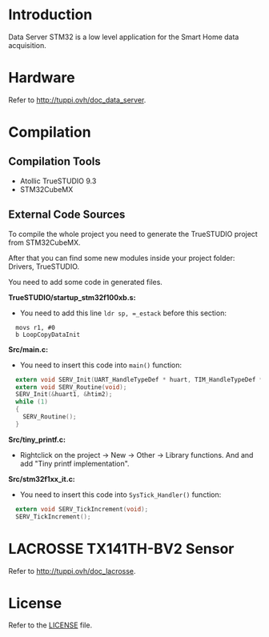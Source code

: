 # Introduction

Data Server STM32 is a low level application for the Smart Home data acquisition.


# Hardware

Refer to http://tuppi.ovh/doc_data_server.


# Compilation

## Compilation Tools 

- Atollic TrueSTUDIO 9.3
- STM32CubeMX


## External Code Sources

To compile the whole project you need to generate the TrueSTUDIO project from STM32CubeMX.

After that you can find some new modules inside your project folder: Drivers, TrueSTUDIO. 

You need to add some code in generated files.

**TrueSTUDIO/startup_stm32f100xb.s:**
- You need to add this line ` ldr sp, =_estack ` before this section:

```
  movs r1, #0
  b LoopCopyDataInit
```

**Src/main.c:**
- You need to insert this code into `main()` function:
```c
  extern void SERV_Init(UART_HandleTypeDef * huart, TIM_HandleTypeDef * htim);
  extern void SERV_Routine(void);
  SERV_Init(&huart1, &htim2);
  while (1)
  {
    SERV_Routine();
  }
``` 

**Src/tiny_printf.c:**
- Rightclick on the project -> New -> Other -> Library functions. And and add "Tiny printf implementation".

**Src/stm32f1xx_it.c:**
- You need to insert this code into `SysTick_Handler()` function:
```c
  extern void SERV_TickIncrement(void);
  SERV_TickIncrement();
```


# LACROSSE TX141TH-BV2 Sensor

Refer to http://tuppi.ovh/doc_lacrosse. 


# License 

Refer to the [LICENSE](LICENSE) file.

